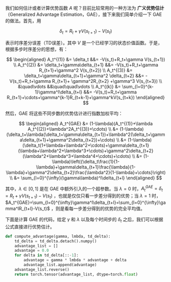 
我们如何估计或者计算优势函数 $A$ 呢？目前比较常用的一种方法为 **广义优势估计**（Generalized Advantage Estimation，GAE），接下来我们简单介绍一下 GAE 的做法。首先，用

$$
\delta_t=R_t+\gamma V(s_{t+1})-V(s_t)
$$

表示时序差分误差（TD误差）。其中 $V$ 是一个已经学习的状态价值函数。于是，根据多步时序差分的思想，有：

$$
\begin{aligned}
A_t^{(1)} &= \delta_t &&= -V(s_t)+R_t+\gamma V(s_{t+1}) \\
A_t^{(2)} &= \delta_t+\gamma\delta_{t+1} &&= -V(s_t)+R_t+\gamma R_{t+1}+\gamma^2 V(s_{t+2}) \\
A_t^{(3)} &= \delta_t+\gamma\delta_{t+1}+\gamma^2 \delta_{t+2} &&= -V(s_t)+R_t+\gamma R_{t+1}+ \gamma^2R_{t+2} +\gamma^3 V(s_{t+3}) \\
&\quad\vdots &&\quad\quad\vdots \\
A_t^{(k)} &= \sum_{l=0}^{k-1}\gamma^l\delta_{t+l} &&= -V(s_t)+R_t+\gamma R_{t+1}+\cdots+\gamma^{k-1}R_{t+k-1}+\gamma^kV(s_{t+k})
\end{aligned}
$$

然后，GAE 将这些不同步数的优势估计进行指数加权平均：

$$
\begin{aligned}
A_t^{GAE} &= (1-\lambda)(A_t^{(1)}+\lambda A_t^{(2)}+\lambda^2A_t^{(3)}+\cdots) \\
&= (1-\lambda)(\delta_t+\lambda(\delta_t+\gamma\delta_{t+1})+\lambda^2(\delta_t+\gamma\delta_{t+1}+\gamma^2\delta_{t+2})+\cdots) \\
&= (1-\lambda)(\delta_t(1+\lambda+\lambda^2+\cdots)+\gamma\delta_{t+1}(\lambda+\lambda^2+\lambda^3+\cdots)+\gamma^2\delta_{t+2}(\lambda^2+\lambda^3+\lambda^4+\cdots)+\cdots) \\
&= (1-\lambda)\left({\delta_t\frac{1}{1-\lambda}+\gamma\delta_{t+1}\frac{\lambda}{1-\lambda}+\gamma^2\delta_{t+2}\frac{\lambda^2}{1-\lambda}+\cdots}\right) \\
&= \sum_{l=0}^{\infty}(\gamma\lambda)^l\delta_{t+l}
\end{aligned}
$$

其中，$\lambda\in [0,1]$ 是在 GAE 中额外引入的一个超参数。当 $\lambda=0$ 时，$A_t^{GAE}=\delta_t=R_t+\gamma V(s_{t+1})-V(s_t)$ ，也就是仅仅只看一步差分得到的优势；当 $\lambda=1$ 时，$A_t^{GAE}=\sum_{l=0}^{\infty}\gamma^l\delta_{t+l}=\sum_{l=0}^{\infty}\gamma^lR_{t+l}-V(s_t)$ ，则是看每一步差分得到的优势的完全平均值。

下面是计算 GAE 的代码，给定 $\gamma$ 和 $\lambda$ 以及每个时间步的 $\delta_t$ 之后，我们可以根据公式直接进行优势估计。

```python
def compute_advantage(gamma, lmbda, td_delta):
    td_delta = td_delta.detach().numpy()
    advantage_list = []
    advantage = 0.0
    for delta in td_delta[::-1]:
        advantage = gamma * lmbda * advantage + delta
        advantage_list.append(advantage)
    advantage_list.reverse()
    return torch.tensor(advantage_list, dtype=torch.float)
```

